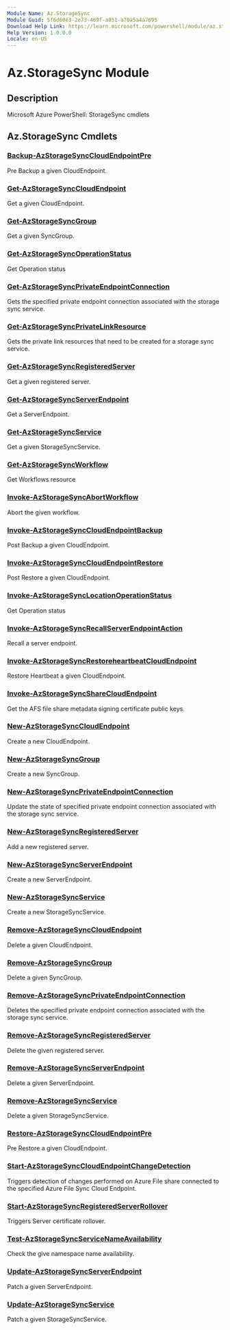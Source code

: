```yaml
---
Module Name: Az.StorageSync
Module Guid: 5f6d60e3-2e73-469f-a051-a70a5a4a7695
Download Help Link: https://learn.microsoft.com/powershell/module/az.storagesync
Help Version: 1.0.0.0
Locale: en-US
---
```


# Az.StorageSync Module
## Description
Microsoft Azure PowerShell: StorageSync cmdlets

## Az.StorageSync Cmdlets
### [Backup-AzStorageSyncCloudEndpointPre](Backup-AzStorageSyncCloudEndpointPre.md)
Pre Backup a given CloudEndpoint.

### [Get-AzStorageSyncCloudEndpoint](Get-AzStorageSyncCloudEndpoint.md)
Get a given CloudEndpoint.

### [Get-AzStorageSyncGroup](Get-AzStorageSyncGroup.md)
Get a given SyncGroup.

### [Get-AzStorageSyncOperationStatus](Get-AzStorageSyncOperationStatus.md)
Get Operation status

### [Get-AzStorageSyncPrivateEndpointConnection](Get-AzStorageSyncPrivateEndpointConnection.md)
Gets the specified private endpoint connection associated with the storage sync service.

### [Get-AzStorageSyncPrivateLinkResource](Get-AzStorageSyncPrivateLinkResource.md)
Gets the private link resources that need to be created for a storage sync service.

### [Get-AzStorageSyncRegisteredServer](Get-AzStorageSyncRegisteredServer.md)
Get a given registered server.

### [Get-AzStorageSyncServerEndpoint](Get-AzStorageSyncServerEndpoint.md)
Get a ServerEndpoint.

### [Get-AzStorageSyncService](Get-AzStorageSyncService.md)
Get a given StorageSyncService.

### [Get-AzStorageSyncWorkflow](Get-AzStorageSyncWorkflow.md)
Get Workflows resource

### [Invoke-AzStorageSyncAbortWorkflow](Invoke-AzStorageSyncAbortWorkflow.md)
Abort the given workflow.

### [Invoke-AzStorageSyncCloudEndpointBackup](Invoke-AzStorageSyncCloudEndpointBackup.md)
Post Backup a given CloudEndpoint.

### [Invoke-AzStorageSyncCloudEndpointRestore](Invoke-AzStorageSyncCloudEndpointRestore.md)
Post Restore a given CloudEndpoint.

### [Invoke-AzStorageSyncLocationOperationStatus](Invoke-AzStorageSyncLocationOperationStatus.md)
Get Operation status

### [Invoke-AzStorageSyncRecallServerEndpointAction](Invoke-AzStorageSyncRecallServerEndpointAction.md)
Recall a server endpoint.

### [Invoke-AzStorageSyncRestoreheartbeatCloudEndpoint](Invoke-AzStorageSyncRestoreheartbeatCloudEndpoint.md)
Restore Heartbeat a given CloudEndpoint.

### [Invoke-AzStorageSyncShareCloudEndpoint](Invoke-AzStorageSyncShareCloudEndpoint.md)
Get the AFS file share metadata signing certificate public keys.

### [New-AzStorageSyncCloudEndpoint](New-AzStorageSyncCloudEndpoint.md)
Create a new CloudEndpoint.

### [New-AzStorageSyncGroup](New-AzStorageSyncGroup.md)
Create a new SyncGroup.

### [New-AzStorageSyncPrivateEndpointConnection](New-AzStorageSyncPrivateEndpointConnection.md)
Update the state of specified private endpoint connection associated with the storage sync service.

### [New-AzStorageSyncRegisteredServer](New-AzStorageSyncRegisteredServer.md)
Add a new registered server.

### [New-AzStorageSyncServerEndpoint](New-AzStorageSyncServerEndpoint.md)
Create a new ServerEndpoint.

### [New-AzStorageSyncService](New-AzStorageSyncService.md)
Create a new StorageSyncService.

### [Remove-AzStorageSyncCloudEndpoint](Remove-AzStorageSyncCloudEndpoint.md)
Delete a given CloudEndpoint.

### [Remove-AzStorageSyncGroup](Remove-AzStorageSyncGroup.md)
Delete a given SyncGroup.

### [Remove-AzStorageSyncPrivateEndpointConnection](Remove-AzStorageSyncPrivateEndpointConnection.md)
Deletes the specified private endpoint connection associated with the storage sync service.

### [Remove-AzStorageSyncRegisteredServer](Remove-AzStorageSyncRegisteredServer.md)
Delete the given registered server.

### [Remove-AzStorageSyncServerEndpoint](Remove-AzStorageSyncServerEndpoint.md)
Delete a given ServerEndpoint.

### [Remove-AzStorageSyncService](Remove-AzStorageSyncService.md)
Delete a given StorageSyncService.

### [Restore-AzStorageSyncCloudEndpointPre](Restore-AzStorageSyncCloudEndpointPre.md)
Pre Restore a given CloudEndpoint.

### [Start-AzStorageSyncCloudEndpointChangeDetection](Start-AzStorageSyncCloudEndpointChangeDetection.md)
Triggers detection of changes performed on Azure File share connected to the specified Azure File Sync Cloud Endpoint.

### [Start-AzStorageSyncRegisteredServerRollover](Start-AzStorageSyncRegisteredServerRollover.md)
Triggers Server certificate rollover.

### [Test-AzStorageSyncServiceNameAvailability](Test-AzStorageSyncServiceNameAvailability.md)
Check the give namespace name availability.

### [Update-AzStorageSyncServerEndpoint](Update-AzStorageSyncServerEndpoint.md)
Patch a given ServerEndpoint.

### [Update-AzStorageSyncService](Update-AzStorageSyncService.md)
Patch a given StorageSyncService.

